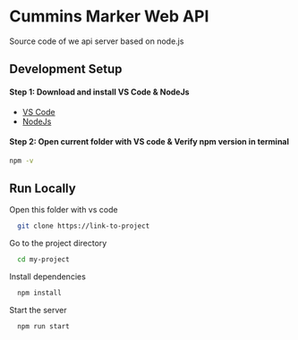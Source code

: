 # Cummins Marker Web API
Source code of we api server based on node.js




## Development Setup

#### Step 1: Download and install VS Code & NodeJs
- [VS Code](https://code.visualstudio.com/download)
- [NodeJs](https://nodejs.org/en/download)

#### Step 2: Open current folder with VS code & Verify npm version in terminal
```bash
npm -v
```

## Run Locally

Open this folder with vs code

```bash
  git clone https://link-to-project
```

Go to the project directory

```bash
  cd my-project
```

Install dependencies

```bash
  npm install
```

Start the server

```bash
  npm run start
```

